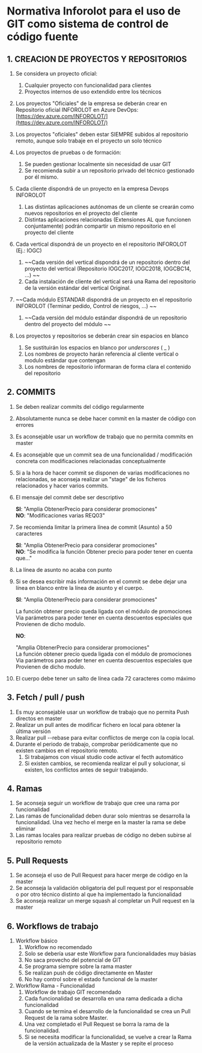 # Normativa Inforolot para el uso de GIT como sistema de control de código fuente

## 1. CREACION DE PROYECTOS Y REPOSITORIOS

1. Se considera un proyecto oficial:
   1. Cualquier proyecto con funcionalidad para clientes
   2. Proyectos internos de uso extendido entre los técnicos
2. Los proyectos "Oficiales" de la empresa se deberán crear en
Repositorio oficial INFOROLOT en Azure DevOps:
[https://dev.azure.com/INFOROLOT/](https://dev.azure.com/INFOROLOT/)

3. Los proyectos \"oficiales\" deben estar SIEMPRE subidos al repositorio remoto, aunque solo trabaje en el proyecto un solo técnico

4. Los proyectos de pruebas o de formación:
    1. Se pueden gestionar localmente sin necesidad de usar GIT
    2. Se recomienda subir a un repositorio privado del técnico
            gestionado por él mismo.

5. Cada cliente dispondrá de un proyecto en la empresa Devops
        INFOROLOT
    1. Las distintas aplicaciones autónomas de un cliente se crearán como nuevos repositorios en el proyecto del cliente
    2. Distintas aplicaciones relacionadas (Extensiones AL que funcionen conjuntamente) podrán compartir un mismo repositorio en el proyecto del cliente
6. Cada vertical dispondrá de un proyecto en el repositorio INFOROLOT
        (Ej.: IOGC)
    1. ~~Cada versión del vertical dispondrá de un repositorio dentro
            del proyecto del vertical (Repositorio IOGC2017, IOGC2018,
            IOGCBC14, ...) ~~
    2. Cada instalación de cliente del vertical será una Rama del
            repositorio de la versión estándar del vertical Original.

7. ~~Cada módulo ESTANDAR dispondrá de un proyecto en el repositorio
        INFOROLOT (Terminar pedido, Control de riesgos, ...) ~~
    1. ~~Cada versión del módulo estándar dispondrá de un repositorio
            dentro del proyecto del módulo ~~
8. Los proyectos y repositorios se deberán crear sin espacios en blanco
    1. Se sustituirán los espacios en blanco por *underscores* ( \_ )
    2. Los nombres de proyecto harán referencia al cliente vertical o modulo estándar que contengan
    3. Los nombres de repositorio informaran de forma clara el contenido del repositorio

## 2. COMMITS

1. Se deben realizar commits del código regularmente
2. Absolutamente nunca se debe hacer commit en la master de código
        con errores
3. Es aconsejable usar un workflow de trabajo que no permita
        commits en master
4. Es aconsejable que un commit sea de una funcionalidad /
        modificación concreta con modificaciones relacionadas
        conceptualmente
5. Si a la hora de hacer commit se disponen de varias
        modificaciones no relacionadas, se aconseja realizar un "stage"
        de los ficheros relacionados y hacer varios commits.
6. El mensaje del commit debe ser descriptivo

    **SI**: "Amplia ObtenerPrecio para considerar promociones"  
    **NO**: "Modificaciones varias REQ03"

7. Se recomienda limitar la primera línea de commit (Asunto) a 50 caracteres

    **SI**: "Amplia ObtenerPrecio para considerar promociones"  
    **NO**: "Se modifica la función Obtener precio para poder tener
            en cuenta que..."
8. La línea de asunto no acaba con punto
9. Si se desea escribir más información en el commit se debe dejar una línea en blanco entre la línea de asunto y el cuerpo.  

    **SI**:
    "Amplia ObtenerPrecio para considerar promociones"
  
    La función obtener precio queda ligada con el módulo de promociones
    Via parámetros para poder tener en cuenta descuentos especiales que
    Provienen de dicho modulo.  

    **NO**:

    "Amplia ObtenerPrecio para considerar promociones"\
    La función obtener precio queda ligada con el módulo de promociones
    Via parámetros para poder tener en cuenta descuentos especiales que
    Provienen de dicho modulo.

10. El cuerpo debe tener un salto de línea cada 72 caracteres como
    máximo

## 3. Fetch / pull / push

1. Es muy aconsejable usar un workflow de trabajo que no permita Push directos en master
2. Realizar un pull antes de modificar fichero en local para obtener la última versión
3. Realizar pull --rebase para evitar conflictos de merge con la copia local.
4. Durante el periodo de trabajo, comprobar periódicamente que no existen cambios en el repositorio remoto.
    1. Si trabajamos con visual studio code activar el fecth automático
    2. Si existen cambios, se recomienda realizar el pull y solucionar, si existen, los conflictos antes de seguir trabajando.

## 4. Ramas

1. Se aconseja seguir un workflow de trabajo que cree una rama por funcionalidad
2. Las ramas de funcionalidad deben durar solo mientras se desarrolla la funcionalidad. Una vez hecho el merge en la master la rama se debe eliminar
3. Las ramas locales para realizar pruebas de código no deben subirse al repositorio remoto

## 5. Pull Requests

1. Se aconseja el uso de Pull Request para hacer merge de código en la master
2. Se aconseja la validación obligatoria del pull request por el responsable o por otro técnico distinto al que ha implementado la funcionalidad
3. Se aconseja realizar un merge squash al completar un Pull request en la master

## 6. Workflows de trabajo

1. Workflow básico
    1. Workflow no recomendado
    2. Solo se debería usar este Workflow para funcionalidades muy básias
    3. No saca provecho del potencial de GIT
    4. Se programa siempre sobre la rama master
    5. Se realizan push de código directamente en Master
    6. No hay control sobre el estado funcional de la master
2. Workflow Rama - Funcionalidad
    1. Workflow de trabajo GIT recomendado
    2. Cada funcionalidad se desarrolla en una rama dedicada a dicha funcionalidad
    3. Cuando se termina el desarrollo de la funcionalidad se crea un Pull Request de la rama sobre Master.
    4. Una vez completado el Pull Request se borra la rama de la funcionalidad.
    5. Si se necesita modificar la funcionalidad, se vuelve a crear la Rama de la versión actualizada de la Master y se repite el proceso
